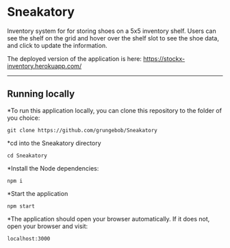 # Sneakatory

Inventory system for for storing shoes on a 5x5 inventory shelf.
Users can see the shelf on the grid and hover over the shelf slot to see the shoe data, and click to update the information.

The deployed version of the application is here:
https://stockx-inventory.herokuapp.com/

---
## Running locally
*To run this application locally, you can clone this repository to the folder of you choice: 
```
git clone https://github.com/grungebob/Sneakatory
```
*cd into the Sneakatory directory
```
cd Sneakatory
```
*Install the Node dependencies:
```
npm i
```
*Start the application
```
npm start 
```
*The application should open your browser automatically. If it does not, open your browser and visit:
```
localhost:3000
```
